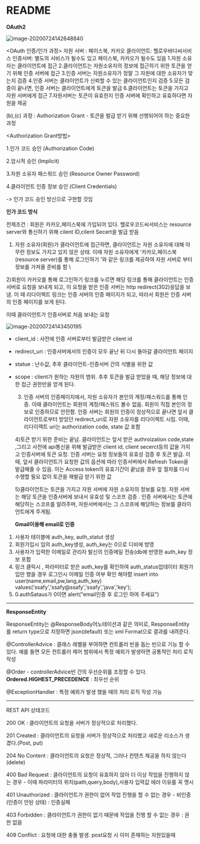 # README

**OAuth2**

![image-20200724142648840](C:\Users\multicampus\AppData\Roaming\Typora\typora-user-images\image-20200724142648840.png)

<OAuth 인증/인가 과정>
자원 서버 : 페이스북, 카카오
클라이언트: 헬로우바다씨서비스
인증서버: 별도의 서비스가 될수도 있고 페이스북, 카카오가 될수도 있음
1.자원 소유자는 클라이언트에 접근
2.클라이언트는 자원소유자의 정보에 접근하기 위한 토큰을 얻기 위해 인증 서버에 접근
3.인증 서버는 자원소유자가 정말 그 자원에 대한 소유자가 맞는지 검증
4.인증 서버는 클라이언트가 신뢰할 수 있는 클라이언트인지 검증
5.모든 검증이 끝나면, 인증 서버는 클라이언트에게 토큰을 발급
6.클라이언트는 토큰을 가지고 자원 서버에게 접근
7.자원서버는 토큰이 유효한지 인증 서버에 확인하고 유효하다면 자원을 제공

(b),(c) 과정 : Authorization Grant - 토큰을 발급 받기 위해 선행되어야 하는 중요한 과정

<Authorization Grant방법>

1.인가 코드 승인 (Authorization Code)

2.암시적 승인 (Implicit)

3.자원 소유자 패스워드 승인 (Resource Owner Password)

4.클라이언트 인증 정보 승인 (Client Credentials)

-> 인가 코드 승인 방신으로 구현할 것임

**인가 코드 방식**

전제조건 : 회원은 카카오,페이스북에 가입되어 있다. 헬로우코드씨서비스는 resource server와 통신하기 위해 cilent ID,cilent Secert을 발급 받음

1) 자원 소유자(회원)가 클라이언트에 접근하면, 클라이언트는 자원 소유자에 대해 아무런 정보도 가지고 있지 않은 상태. 이때 자원 소유자에게 '카카오,페이스북(resource server)를 통해 로그인하기 '와 같은 링크를 제공하여 자원 서버로 부터 정보를 가져올 준비를 함 \

2)회원이 카카오를 통해 로그인하기 링크를 누르면 해당 링크를 통해 클라이언트는 인증서버로 요청을 보내게 되고, 이 요청을 받은 인증 서버는 http redirect(302)응답을 보냄. 이 때 리다이렉트 링크는 인증 서버의 인증 페이지가 되고, 따라서 회원은 인증 서버의 인증 페이지를 보게 된다.

이때 클라이언트가 인증서버로 처음 보내는 요청

![image-20200724143450195](C:\Users\multicampus\AppData\Roaming\Typora\typora-user-images\image-20200724143450195.png)

- client_id : 사전에 인증 서버로부터 발급받은 cilent id

- redirect_uri : 인증서버에서의 인증이 모두 끝난 뒤 다시 돌아갈 클라이언트 페이지

- statue : 난수값, 추후 클라이언트-인증서버 간의 식별을 위한 값

- scope : client가 원하는 자원의 범위. 추후 토큰을 발급 받았을 때, 해당 정보에 대한 접근 권한만을 얻게 된다.

  3) 인증 서버의 인증페이지에서, 자원 소유자가 본인의 계정/패스워드를 통해 인증. 이때 클라이언트는 회원의 계정/패스워드 볼수 없음. 회원이 직접 본인의 정보로 인증하므로 안전함. 인증 서버는 회원의 인증이 정상적으로 끝나면 앞서 클라이언트로부터 받았던 redirect_uri로 자원 소유자를 리다이렉트 시킴. 이때, 리다이렉트 uri는 authorization code, state 값 포함

  4)토큰 받기 위한 준비는 끝남. 클라이언트는 앞서 받은 authroization code,state ,그리고 사전에 api통신을 위해 발급받은 client id, client secerct등의 값을 가지고 인증서버에 토큰 요청. 인증 서버는 요청 정보들의 유효성 검증 후 토큰 발급. 이때, 앞서 클라이언트가 요청한 값의 옵션에 따라 인증서버에서 Refresh Token을 발급해줄 수 있음. 이는 Access token의 유효기간이 끝났을 경우 앞 절차를 다시 수행할 필요 없이 토큰을 재발급 받기 위한 값

  5)클라이언트는 토큰을 가지고 자원 서버에 자원 소유자의 정보를 요청. 자원 서버는 해당 토큰을 인증서버에 보내서 유효성 및 스코프 검증 . 인증 서버에서는 토큰에 해당하는 스코프를 알려주며, 자원서버에서는 그 스코프에 해당하는 정보를 클라이언트에게 주게됨. 

  

  **Gmail이용해 email로 인증**

1. 사용자 테이블에 auth_key, auth_statut 생성
2. 회원가입시 임의 auth_key생성, auth_key는 0으로 디비에 방영
3. 사용자가 입력한 이메일로 관리자 발신의 인증메일 전송(db에 반영한 auth_key 정보 포함
4. 링크 클릭시 , 파라미터로 받은 auth_key를 확인하여 auth_status업데이터
    회원가입만 했을 경우 로그인시 이메일 인증 여부 확인 해야함
    insert into user(name,email,pw,lang,auth_key) values('ssafy','ssafy@ssafy','ssafy','java','key');
5. 0.authSataus가 0이면 alert("email인증 후 로그인 하여 주세요")



---

**ResponseEntity**

ResponseEntity는 @ResponseBody어노테이션과 같은 의미로, ResponseEntity를 return type으로 지정하면 json(default) 또는 xml Format으로 결과를 내려준다.

@ControllerAdvice : 클래스 레벨을 부여하면 컨트롤러 빈을 돕는 빈으로 기능 할 수 있다. 예를 들면 모든 컨트롤러 제어 범위에서 특정 예외가 발생하면 공통적인 처리 로직 작성

@Order - controllerAdvice빈 간의 우선순위를 조정할 수 있다.  **Ordered.HIGHEST_PRECEDENCE** : 최우선 순위

@ExceptionHandler : 특정 예외가 발생 했을 때의 처리 로직 작성 가능



---

REST API 상태코드

200 OK : 클라이언트의 요청을 서버가 정상적으로 처리했다.

201 Created : 클라이언트의 요청을 서버가 정상적으로 처리했고 새로운 리소스가 생겼다.(Post, put)

204 No Content : 클라이언트의 요청은 정상적, 그러나 컨텐츠 제공을 하지 않는다 (delete)

400 Bad Request : 클라이언트의 요청이 유효하지 않아 더 이상 작업을 진행하지 않는 경우 - 이때 파라미터의 위치(path,query,body),사용자 입력값 에러 이유를 꼭 명시

401 Unauthorized : 클라이언트가 권한이 없어 작업 진행을 할 수 없는 경우 - 비인증 (인증이 안된 상태) : 인증실패

403 Forbidden : 클라이언트가 권한이 없기 때문에 작업을 진행 할 수 없는 경우 : 권한 없음

409 Conflict : 요청에 대한 충돌 발생. post요청 시 이미 존재하는 자원있을때 